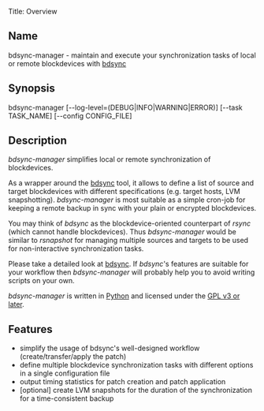 Title: Overview


## Name ##

bdsync-manager - maintain and execute your synchronization tasks of local or remote blockdevices with [bdsync](https://github.com/TargetHolding/bdsync)


## Synopsis ##

  bdsync-manager [--log-level=(DEBUG|INFO|WARNING|ERROR)] [--task TASK_NAME] [--config CONFIG_FILE]


## Description ##

*bdsync-manager* simplifies local or remote synchronization of blockdevices.

As a wrapper around the [bdsync](https://github.com/TargetHolding/bdsync) tool, it allows to define a list of source and target blockdevices with different specifications (e.g. target hosts, LVM snapshotting). *bdsync-manager* is most suitable as a simple cron-job for keeping a remote backup in sync with your plain or encrypted blockdevices.

You may think of *bdsync* as the blockdevice-oriented counterpart of *rsync* (which cannot handle blockdevices). Thus *bdsync-manager* would be similar to *rsnapshot* for managing multiple sources and targets to be used for non-interactive synchronization tasks.

Please take a detailed look at [bdsync](https://github.com/TargetHolding/bdsync). If *bdsync*'s features are suitable for your workflow then *bdsync-manager* will probably help you to avoid writing scripts on your own.

*bdsync-manager* is written in [Python](http://python.org) and licensed under the [GPL v3 or later](http://www.gnu.org/licenses/gpl.txt).


## Features ##

* simplify the usage of bdsync's well-designed workflow (create/transfer/apply the patch) 
* define multiple blockdevice synchronization tasks with different options in a single configuration file
* output timing statistics for patch creation and patch application
* [optional] create LVM snapshots for the duration of the synchronization for a time-consistent backup
